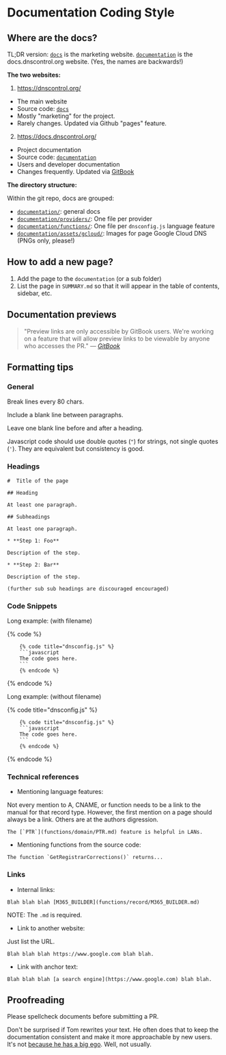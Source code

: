 # Documentation Coding Style

## Where are the docs?

TL;DR version: [`docs`](https://github.com/StackExchange/dnscontrol/tree/master/docs) is the marketing website. [`documentation`](https://github.com/StackExchange/dnscontrol/tree/master/documentation) is the docs.dnscontrol.org website. (Yes, the names are backwards!)

**The two websites:**

1. https://dnscontrol.org/
  * The main website
  * Source code: [`docs`](https://github.com/StackExchange/dnscontrol/tree/master/docs)
  * Mostly "marketing" for the project.
  * Rarely changes.  Updated via Github "pages" feature.
2. https://docs.dnscontrol.org/
  * Project documentation
  * Source code: [`documentation`](https://github.com/StackExchange/dnscontrol/tree/master/documentation)
  * Users and developer documentation
  * Changes frequently.  Updated via [GitBook](https://www.gitbook.com/)

**The directory structure:**

Within the git repo, docs are grouped:

* [`documentation/`](https://github.com/StackExchange/dnscontrol/tree/master/documentation): general docs
* [`documentation/providers/`](https://github.com/StackExchange/dnscontrol/tree/master/documentation/providers/): One file per provider
* [`documentation/functions/`](https://github.com/StackExchange/dnscontrol/tree/master/documentation/functions/): One file per `dnsconfig.js` language feature
* [`documentation/assets/gcloud/`](https://github.com/StackExchange/dnscontrol/tree/master/documentation/assets/gcloud): Images for page Google Cloud DNS (PNGs only, please!)

## How to add a new page?

1. Add the page to the `documentation` (or a sub folder)
2. List the page in `SUMMARY.md` so that it will appear in the table of contents, sidebar, etc.

## Documentation previews

> "Preview links are only accessible by GitBook users. We're working on a feature that will allow preview links to be viewable by anyone who accesses the PR." — _[GitBook](https://docs.gitbook.com/product-tour/git-sync/github-pull-request-preview#how-to-access-preview-links)_

## Formatting tips

### General

Break lines every 80 chars.

Include a blank line between paragraphs.

Leave one blank line before and after a heading.

Javascript code should use double quotes (`"`) for strings, not single quotes
(`'`).  They are equivalent but consistency is good.

### Headings

```
#  Title of the page

## Heading

At least one paragraph.

## Subheadings

At least one paragraph.

* **Step 1: Foo**

Description of the step.

* **Step 2: Bar**

Description of the step.

(further sub sub headings are discouraged encouraged)
```

### Code Snippets

Long example: (with filename)

{% code %}
```
    {% code title="dnsconfig.js" %}
    ```javascript
    The code goes here.
    ```
    {% endcode %}
```
{% endcode %}

Long example: (without filename)

{% code title="dnsconfig.js" %}
```
    {% code title="dnsconfig.js" %}
    ```javascript
    The code goes here.
    ```
    {% endcode %}
```
{% endcode %}

### Technical references

* Mentioning language features:

Not every mention to A, CNAME, or function
needs to be a link to the manual for that record type.
However, the first mention on a page should always
be a link.  Others are at the authors digression.

```
The [`PTR`](functions/domain/PTR.md) feature is helpful in LANs.
```

* Mentioning functions from the source code:

```
The function `GetRegistrarCorrections()` returns...
```

### Links

* Internal links:

```
Blah blah blah [M365_BUILDER](functions/record/M365_BUILDER.md)
```

NOTE: The `.md` is required.

* Link to another website:

Just list the URL.

```
Blah blah blah https://www.google.com blah blah.
```

* Link with anchor text:

```
Blah blah blah [a search engine](https://www.google.com) blah blah.
```

## Proofreading

Please spellcheck documents before submitting a PR.

Don't be surprised if Tom rewrites your text.  He often does that to keep the
documentation consistent and make it more approachable by new users.  It's not
[because he has a big ego](https://www.amazon.com/stores/author/B004J0QIVM).
Well, not usually.
